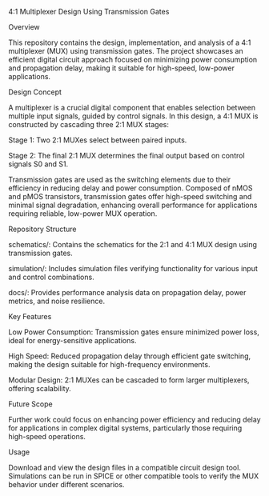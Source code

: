 4:1 Multiplexer Design Using Transmission Gates

Overview

This repository contains the design, implementation, and analysis of a 4:1 multiplexer (MUX) using transmission gates. The project showcases an efficient digital circuit approach focused on minimizing power consumption and propagation delay, making it suitable for high-speed, low-power applications.

Design Concept

A multiplexer is a crucial digital component that enables selection between multiple input signals, guided by control signals. In this design, a 4:1 MUX is constructed by cascading three 2:1 MUX stages:

Stage 1: Two 2:1 MUXes select between paired inputs.

Stage 2: The final 2:1 MUX determines the final output based on control signals S0 and S1.


Transmission gates are used as the switching elements due to their efficiency in reducing delay and power consumption. Composed of nMOS and pMOS transistors, transmission gates offer high-speed switching and minimal signal degradation, enhancing overall performance for applications requiring reliable, low-power MUX operation.

Repository Structure

schematics/: Contains the schematics for the 2:1 and 4:1 MUX design using transmission gates.

simulation/: Includes simulation files verifying functionality for various input and control combinations.

docs/: Provides performance analysis data on propagation delay, power metrics, and noise resilience.


Key Features

Low Power Consumption: Transmission gates ensure minimized power loss, ideal for energy-sensitive applications.

High Speed: Reduced propagation delay through efficient gate switching, making the design suitable for high-frequency environments.

Modular Design: 2:1 MUXes can be cascaded to form larger multiplexers, offering scalability.


Future Scope

Further work could focus on enhancing power efficiency and reducing delay for applications in complex digital systems, particularly those requiring high-speed operations.

Usage

Download and view the design files in a compatible circuit design tool. Simulations can be run in SPICE or other compatible tools to verify the MUX behavior under different scenarios.
